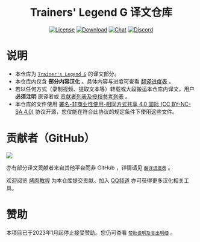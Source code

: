 <div align="center">

# Trainers' Legend G 译文仓库

[![License](https://mirrors.creativecommons.org/presskit/buttons/88x31/svg/by-nc-sa.svg)](https://creativecommons.org/licenses/by-nc-sa/4.0/deed.zh)
[![Download](https://img.shields.io/github/v/release/MinamiChiwa/umamusume-localify-zh-CN?color=blue&logoColor=white&label=Download&logo=DocuSign)](https://github.com/MinamiChiwa/Trainers-Legend-G/releases/latest)
[![Chat](https://img.shields.io/badge/Join-QQ%E9%A2%91%E9%81%93-blue?logo=tencent-qq&logoColor=white)](https://qun.qq.com/qqweb/qunpro/share?_wv=3&_wwv=128&inviteCode=1olqdK&from=246610&biz=ka)
[![Discord](https://img.shields.io/discord/973208860217200653?color=blue&label=Discord&logo=Discord&logoColor=white)](https://discord.com/invite/TBCSv5hU69)

</div>
 

# 说明

- 本仓库为 [`Trainer's Legend G`](https://github.com/MinamiChiwa/Trainers-Legend-G) 的译文部分。
- 本仓库内仅含 **部分内容汉化** 。具体内容与进度可查看 [翻译进度表](translation-progress.md) 。
- 若以任何方式（录制视频、提取文本等）转载或大段搬运本仓库内译文，用户 **必须注明** 原译者或 [贡献者列表及授权参考列表](translation-progress.md) 。
- 本仓库的文件使用 [署名-非商业性使用-相同方式共享 4.0 国际 (CC BY-NC-SA 4.0)](https://creativecommons.org/licenses/by-nc-sa/4.0/deed.zh) 协议开源，您仅能在符合此协议的规定条件下使用这些文件。

# 贡献者（GitHub）
<a href="https://github.com/MinamiChiwa/Trainers-Legend-G-TRANS/graphs/contributors">
  <img src="https://contrib.rocks/image?repo=MinamiChiwa/Trainers-Legend-G-TRANS" />
</a>

亦有部分译文贡献者来自其他平台而非 GitHub ，详情请见 [`翻译进度表`](https://github.com/MinamiChiwa/Trainers-Legend-G-TRANS/blob/master/translation-progress.md) 。

欢迎阅览 [烤肉教程](https://docs.qq.com/doc/DYk1Ia3h4UHRocGVJ) 为本仓库提交贡献。加入 [QQ频道](https://qun.qq.com/qqweb/qunpro/share?_wv=3&_wwv=128&inviteCode=1olqdK&from=246610&biz=ka) 亦可获得更多汉化相关工具。

# 赞助
本项目已于2023年1月起停止接受赞助。您仍可查看 [`赞助说明及支出明细`](https://github.com/MinamiChiwa/Trainers-Legend-G/blob/main/donate_readme.md) 。
